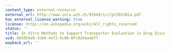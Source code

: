 ```yaml
---
content_type: external-resource
external_url: http://www.zora.uzh.ch/93549/1/clpt201381a.pdf
has_external_license_warning: true
license: https://en.wikipedia.org/wiki/All_rights_reserved
status: ''
title: In Vitro Methods to Support Transporter Evaluation in Drug Discovery and Development.
uid: 8b5954a9-3c60-4af2-9c80-8fc826aaab77
wayback_url: ''
---
```

